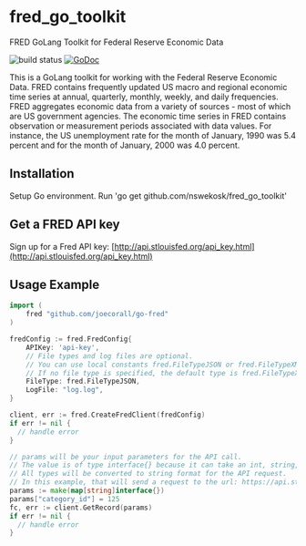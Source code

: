 # fred_go_toolkit
FRED GoLang Toolkit for Federal Reserve Economic Data

![build status](https://github.com/joecorall/go-fred/actions/workflows/lint-test.yml/badge.svg) [![GoDoc](https://godoc.org/github.com/nswekosk/fred_go_toolkit?status.svg)](https://godoc.org/github.com/nswekosk/fred_go_toolkit)

This is a GoLang toolkit for working with the Federal Reserve Economic Data. FRED contains frequently updated US macro and regional economic time series at annual, quarterly, monthly, weekly, and daily frequencies. FRED aggregates economic data from a variety of sources - most of which are US government agencies. The economic time series in FRED contains observation or measurement periods associated with data values. For instance, the US unemployment rate for the month of January, 1990 was 5.4 percent and for the month of January, 2000 was 4.0 percent.

## Installation

   Setup Go environment.
   Run 'go get github.com/nswekosk/fred_go_toolkit'

## Get a FRED API key

Sign up for a Fred API key: [http://api.stlouisfed.org/api_key.html](http://api.stlouisfed.org/api_key.html)

## Usage Example

```go
import (
    fred "github.com/joecorall/go-fred"
)

fredConfig := fred.FredConfig{
    APIKey: 'api-key',
    // File types and log files are optional.
    // You can use local constants fred.FileTypeJSON or fred.FileTypeXML.
    // If no file type is specified, the default type is fred.FileTypeXML.
    FileType: fred.FileTypeJSON,
    LogFile: "log.log",
}

client, err := fred.CreateFredClient(fredConfig)
if err != nil {
  // handle error
}

// params will be your input parameters for the API call.
// The value is of type interface{} because it can take an int, string, or boolean.
// All types will be converted to string format for the API request.
// In this example, that will send a request to the url: https://api.stlouisfed.org/fred/category?category_id=125&api_key=apiKey&file_type=json
params := make(map[string]interface{})
params["category_id"] = 125
fc, err := client.GetRecord(params)
if err != nil {
  // handle error
}
```
